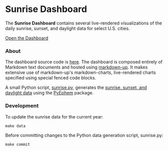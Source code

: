 # Sunrise Dashboard

The **Sunrise Dashboard** contains several live-rendered visualizations of the daily sunrise,
sunset, and daylight data for select U.S. cities.

[Open the Dashboard](#url=sunrise.md)


### About

The dashboard source code is
[here](https://github.com/craigahobbs/sunrise#readme).
The dashboard is composed entirely of Markdown text documents and hosted using
[markdown-up](https://github.com/craigahobbs/markdown-up#readme).
It makes extensive use of markdown-up's markdown-charts, live-rendered charts specified using
special fenced code blocks.

A small Python script,
[sunrise.py](https://github.com/craigahobbs/sunrise/blob/main/sunrise.py),
generates the
[sunrise, sunset, and daylight data](https://github.com/craigahobbs/sunrise/blob/main/sunrise.csv)
using the
[PyEphem](https://pypi.org/project/ephem/) package.


### Development

To update the sunrise data for the current year:

~~~
make data
~~~

Before committing changes to the Python data generation script, sunrise.py:

~~~
make commit
~~~
